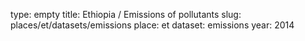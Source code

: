 type: empty
title: Ethiopia / Emissions of pollutants
slug: places/et/datasets/emissions
place: et
dataset: emissions
year: 2014

